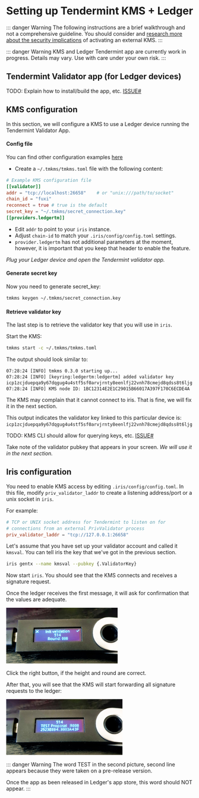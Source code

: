 # Setting up Tendermint KMS + Ledger

::: danger Warning
The following instructions are a brief walkthrough and not a comprehensive guideline. You should consider and [research more about the security implications](./security.md) of activating an external KMS.
:::

::: danger Warning
KMS and Ledger Tendermint app are currently work in progress. Details may vary. Use with care under your own risk.
:::

## Tendermint Validator app (for Ledger devices)

TODO: Explain how to install/build the app, etc. [ISSUE#]()

## KMS configuration

In this section, we will configure a KMS to use a Ledger device running the Tendermint Validator App. 

#### Config file

You can find other configuration examples [here](https://github.com/irisnet/kms/blob/master/tmkms.toml.example)

- Create a `~/.tmkms/tmkms.toml` file with the following content:

```toml
# Example KMS configuration file
[[validator]]
addr = "tcp://localhost:26658"    # or "unix:///path/to/socket"
chain_id = "fuxi"
reconnect = true # true is the default
secret_key = "~/.tmkms/secret_connection.key"
[[providers.ledgertm]]
```

- Edit `addr` to point to your `iris` instance.
- Adjust `chain-id` to match your `.iris/config/config.toml` settings.
- `provider.ledgertm` has not additional parameters at the moment, however, it is important that you keep that header to enable the feature.

*Plug your Ledger device and open the Tendermint validator app.*

#### Generate secret key

Now you need to generate secret_key:

```bash
tmkms keygen ~/.tmkms/secret_connection.key
```

#### Retrieve validator key

The last step is to retrieve the validator key that you will use in `iris`.

Start the KMS:

```bash
tmkms start -c ~/.tmkms/tmkms.toml
```

The output should look similar to:

```text
07:28:24 [INFO] tmkms 0.3.0 starting up...
07:28:24 [INFO] [keyring:ledgertm:ledgertm] added validator key icp1zcjduepqa9y67dqgug4u4stf5sf0arvjrnty8eenlfj22vnh78cmejd8qdss8t6ljg
07:28:24 [INFO] KMS node ID: 1BC12314E2E1C29015B66017A397F170C6ECDE4A
```

The KMS may complain that it cannot connect to iris. That is fine, we will fix it in the next section.

This output indicates the validator key linked to this particular device is: `icp1zcjduepqa9y67dqgug4u4stf5sf0arvjrnty8eenlfj22vnh78cmejd8qdss8t6ljg`

TODO: KMS CLI should allow for querying keys, etc. [ISSUE#]()

Take note of the validator pubkey that appears in your screen. *We will use it in the next section.*

## Iris configuration

You need to enable KMS access by editing `.iris/config/config.toml`. In this file, modify `priv_validator_laddr` to create a listening address/port or a unix socket in `iris`.

For example:

```toml
# TCP or UNIX socket address for Tendermint to listen on for
# connections from an external PrivValidator process
priv_validator_laddr = "tcp://127.0.0.1:26658"
```

Let's assume that you have set up your validator account and called it `kmsval`. You can tell iris the key that we've got in the previous section.

```bash
iris gentx --name kmsval --pubkey {.ValidatorKey} 
```

Now start `iris`. You should see that the KMS connects and receives a signature request.

Once the ledger receives the first message, it will ask for confirmation that the values are adequate.

![](ledger_1.jpg)

Click the right button, if the height and round are correct.

After that, you will see that the KMS will start forwarding all signature requests to the ledger:

![](ledger_2.jpg)


::: danger Warning
The word TEST in the second picture, second line appears because they were taken on a pre-release version.

Once the app as been released in Ledger's app store, this word should NOT appear.
:::